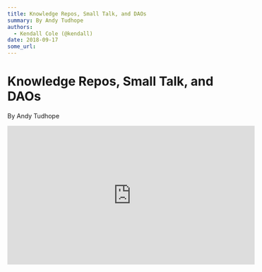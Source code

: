 ```yaml
---
title: Knowledge Repos, Small Talk, and DAOs
summary: By Andy Tudhope
authors:
  - Kendall Cole (@kendall)
date: 2018-09-17
some_url: 
---
```


# Knowledge Repos, Small Talk, and DAOs

By Andy Tudhope

<div align="center"><iframe width="560" height="315" src="https://drive.google.com/file/d/1i_V24PdqlhXzb5GADo8cgxCtZ0krzduq/preview" frameborder="0" allow="encrypted-media" allowfullscreen></iframe></div>